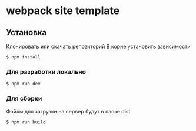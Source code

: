 webpack site template
==========

## Установка 
Клонировать или скачать репозиторий 
В корне установить зависимости
```
$ npm install
```

### Для разработки локально
```
$ npm run dev
```

### Для сборки 
Файлы для загрузки на сервер будут в папке dist
```
$ npm run build
```
